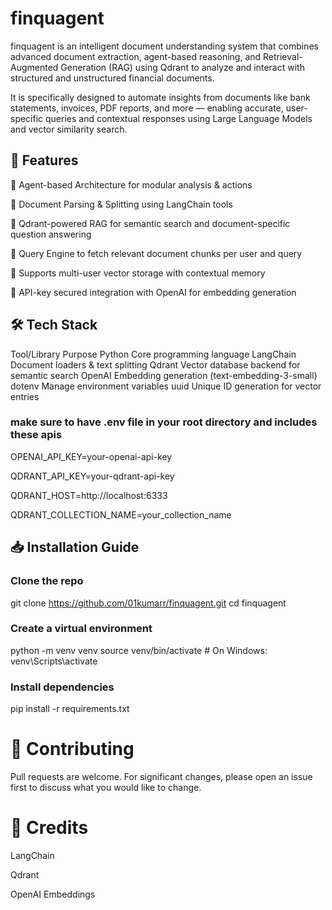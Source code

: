 # finquagent

finquagent is an intelligent document understanding system that combines advanced document extraction, agent-based reasoning, and Retrieval-Augmented Generation (RAG) using Qdrant to analyze and interact with structured and unstructured financial documents.

It is specifically designed to automate insights from documents like bank statements, invoices, PDF reports, and more — enabling accurate, user-specific queries and contextual responses using Large Language Models and vector similarity search.

## 🚀 Features
🧠 Agent-based Architecture for modular analysis & actions

📑 Document Parsing & Splitting using LangChain tools

🧭 Qdrant-powered RAG for semantic search and document-specific question answering

💬 Query Engine to fetch relevant document chunks per user and query

📂 Supports multi-user vector storage with contextual memory

🔐 API-key secured integration with OpenAI for embedding generation

## 🛠️ Tech Stack

Tool/Library	                Purpose
Python	                     Core programming language
LangChain	                   Document loaders & text splitting
Qdrant	                     Vector database backend for semantic search
OpenAI	                     Embedding generation (text-embedding-3-small)
dotenv	                     Manage environment variables
uuid	                       Unique ID generation for vector entries

### make sure to have .env file in your root directory and includes these apis
OPENAI_API_KEY=your-openai-api-key

QDRANT_API_KEY=your-qdrant-api-key

QDRANT_HOST=http://localhost:6333

QDRANT_COLLECTION_NAME=your_collection_name


## 📥 Installation Guide
### Clone the repo
git clone https://github.com/01kumarr/finquagent.git
cd finquagent

### Create a virtual environment
python -m venv venv
source venv/bin/activate  # On Windows: venv\Scripts\activate

### Install dependencies
pip install -r requirements.txt


# 🤝 Contributing
Pull requests are welcome. For significant changes, please open an issue first to discuss what you would like to change.

# 🧠 Credits
LangChain

Qdrant

OpenAI Embeddings

